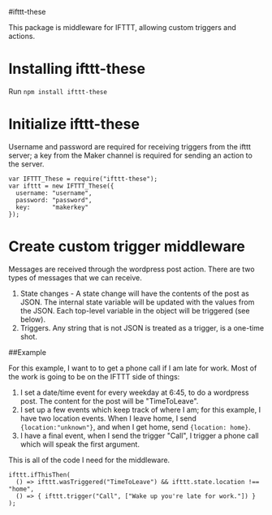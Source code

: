 #ifttt-these

This package is middleware for IFTTT, allowing custom triggers and actions.

# Installing ifttt-these
Run `npm install ifttt-these`

# Initialize ifttt-these

Username and password are required for receiving triggers from the ifttt server; a key from the Maker channel is required for sending an action to the server.

    var IFTTT_These = require("ifttt-these");
    var ifttt = new IFTTT_These({
      username: "username",
      password: "password", 
      key:      "makerkey"
    });

# Create custom trigger middleware
Messages are received through the wordpress post action. There are two types of messages that we can receive. 

1. State changes - A state change will have the contents of the post as JSON. The internal state variable will be updated with the values from the JSON. Each top-level variable in the object will be triggered (see below).
2. Triggers. Any string that is not JSON is treated as a trigger, is a one-time shot.

##Example


For this example, I want to to get a phone call if I am late for work. Most of the work is going to be on the IFTTT side of things:

1. I set a date/time event for every weekday at 6:45, to do a wordpress post. The content for the post will be "TimeToLeave".
2. I set up a few events which keep track of where I am; for this example, I have two location events. When I leave home, I send `{location:"unknown"}`, and when I get home, send `{location: home}`.
3. I have a final event, when I send the trigger "Call", I trigger a phone call which will speak the first argument.


This is all of the code I need for the middleware.

    ifttt.ifThisThen(
      () => ifttt.wasTriggered("TimeToLeave") && ifttt.state.location !== "home",
      () => { ifttt.trigger("Call", ["Wake up you're late for work."]) }
    );

